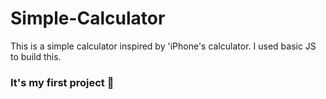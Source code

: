 # Simple-Calculator


This is a simple calculator inspired by 'iPhone's calculator. I used basic JS to build this.



### It's my first project 🎉

